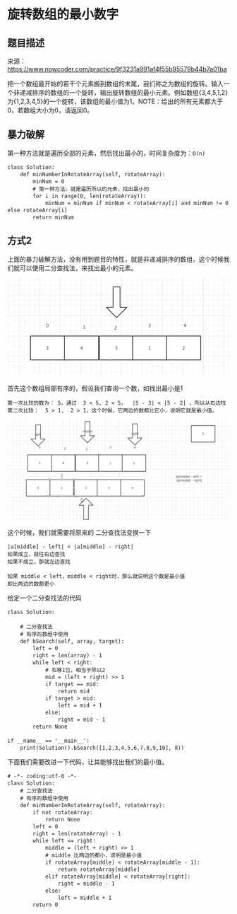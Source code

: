 # 旋转数组的最小数字

## 题目描述

来源：https://www.nowcoder.com/practice/9f3231a991af4f55b95579b44b7a01ba

把一个数组最开始的若干个元素搬到数组的末尾，我们称之为数组的旋转。输入一个非递减排序的数组的一个旋转，输出旋转数组的最小元素。例如数组{3,4,5,1,2}为{1,2,3,4,5}的一个旋转，该数组的最小值为1。NOTE：给出的所有元素都大于0，若数组大小为0，请返回0。

## 暴力破解

第一种方法就是遍历全部的元素，然后找出最小的，时间复杂度为：`O(n)`

```
class Solution:
    def minNumberInRotateArray(self, rotateArray):
        minNum = 0
        # 第一种方法，就是遍历所以的元素，找出最小的
        for i in range(0, len(rotateArray)):
            minNum = minNum if minNum < rotateArray[i] and minNum != 0 else rotateArray[i]
        return minNum
```



## 方式2

上面的暴力破解方法，没有用到题目的特性，就是非递减排序的数组，这个时候我们就可以使用二分查找法，来找出最小的元素。

![image-20200423120520734](images/image-20200423120520734.png)

首先这个数组局部有序的，假设我们查询一个数，如找出最小是1

```
第一次比较的数为： 5，通过  3 < 5, 2 < 5，  |5 - 3| < |5 - 2| ，所以从右边找
第二次比较：  5 > 1,  2 > 1，这个时候，它两边的数都比它小，说明它就是最小值。
```

![image-20200423121048934](images/image-20200423121048934.png)

这个时候，我们就需要将原来的 二分查找法变换一下

```
|a[middle] - left| < |a[middle] - right|
如果成立，就往右边查找
如果不成立，那就左边查找

如果 middle < left，middle < right时，那么就说明这个数是最小值
即比两边的数都更小
```

给定一个二分查找法的代码

```
class Solution:

    # 二分查找法
    # 有序的数组中使用
    def bSearch(self, array, target):
        left = 0
        right = len(array) - 1
        while left < right:
            # 右移1位，相当于除以2
            mid = (left + right) >> 1
            if target == mid:
                return mid
            if target > mid:
                left = mid + 1
            else:
                right = mid - 1
        return None

if __name__ == '__main__':
    print(Solution().bSearch([1,2,3,4,5,6,7,8,9,10], 8))
```

下面我们需要改进一下代码，让其能够找出我们的最小值。

```
# -*- coding:utf-8 -*-
class Solution:
    # 二分查找法
    # 有序的数组中使用
    def minNumberInRotateArray(self, rotateArray):
        if not rotateArray:
            return None
        left = 0
        right = len(rotateArray) - 1
        while left <= right:
            middle = (left + right) >> 1
            # middle 比两边的都小，说明是最小值
            if rotateArray[middle] < rotateArray[middle - 1]:
                return rotateArray[middle]
            elif rotateArray[middle] < rotateArray[right]:
                right = middle - 1                
            else:
                left = middle + 1
        return 0
```



